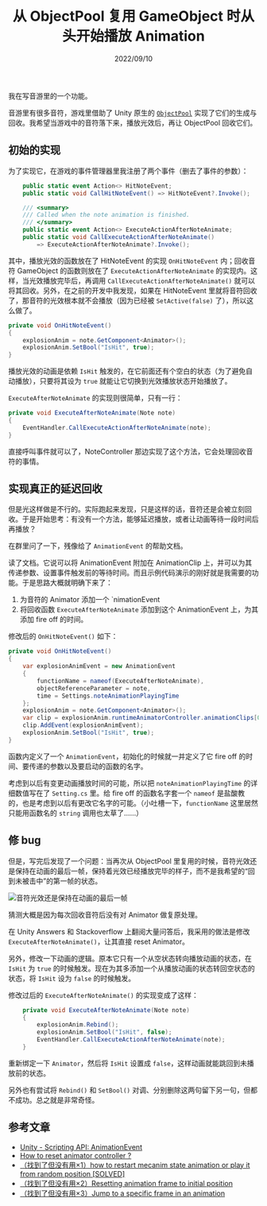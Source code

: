 ﻿---
title: 从 ObjectPool 复用 GameObject 时从头开始播放 Animation
date: 2022/09/10
updated: 2022/09/10
category: 
- Unity3D
tag: 
- Unity3D
- C#
- Animator
- Animation
---

我在写音游里的一个功能。

音游里有很多音符，游戏里借助了 Unity 原生的 [`ObjectPool`](https://docs.unity3d.com/ScriptReference/Pool.ObjectPool_1.html) 实现了它们的生成与回收。我希望当游戏中的音符落下来，播放光效后，再让 ObjectPool 回收它们。

<!-- more -->

## 初始的实现

为了实现它，在游戏的事件管理器里我注册了两个事件（删去了事件的参数）：

```csharp
    public static event Action<> HitNoteEvent;
    public static void CallHitNoteEvent() => HitNoteEvent?.Invoke();

    /// <summary>
    /// Called when the note animation is finished.
    /// </summary>
    public static event Action<> ExecuteActionAfterNoteAnimate;
    public static void CallExecuteActionAfterNoteAnimate() 
        => ExecuteActionAfterNoteAnimate?.Invoke();
```

其中，播放光效的函数放在了 HitNoteEvent 的实现 `OnHitNoteEvent` 内；回收音符 GameObject 的函数则放在了 `ExecuteActionAfterNoteAnimate` 的实现内。这样，当光效播放完毕后，再调用 `CallExecuteActionAfterNoteAnimate()` 就可以将其回收。另外，在之前的开发中我发现，如果在 HitNoteEvent 里就将音符回收了，那音符的光效根本就不会播放（因为已经被 `SetActive(false)` 了），所以这么做了。

```csharp
private void OnHitNoteEvent()
{
    explosionAnim = note.GetComponent<Animator>();
    explosionAnim.SetBool("IsHit", true);
}
```

播放光效的动画是依赖 `IsHit` 触发的，在它前面还有个空白的状态（为了避免自动播放），只要将其设为 `true` 就能让它切换到光效播放状态开始播放了。

`ExecuteAfterNoteAnimate` 的实现则很简单，只有一行：

```csharp
private void ExecuteAfterNoteAnimate(Note note)
{
    EventHandler.CallExecuteActionAfterNoteAnimate(note);
}
```

直接呼叫事件就可以了，NoteController 那边实现了这个方法，它会处理回收音符的事情。

## 实现真正的延迟回收

但是光这样做是不行的。实际跑起来发现，只是这样的话，音符还是会被立刻回收。于是开始思考：有没有一个方法，能够延迟播放，或者让动画等待一段时间后再播放？

在群里问了一下，残像给了 `AnimationEvent` 的帮助文档。

读了文档。它说可以将 AnimationEvent 附加在 AnimationClip 上，并可以为其传递参数、设置事件触发前的等待时间。而且示例代码演示的刚好就是我需要的功能。于是思路大概就明确下来了：

1. 为音符的 Animator 添加一个 `nimationEvent
2. 将回收函数 `ExecuteAfterNoteAnimate` 添加到这个 AnimationEvent 上，为其添加 fire off 的时间。

修改后的 `OnHitNoteEvent()` 如下：

```csharp
private void OnHitNoteEvent()
{
    var explosionAnimEvent = new AnimationEvent
    {
        functionName = nameof(ExecuteAfterNoteAnimate),
        objectReferenceParameter = note,
        time = Settings.noteAnimationPlayingTime
    };
    explosionAnim = note.GetComponent<Animator>();
    var clip = explosionAnim.runtimeAnimatorController.animationClips[0];
    clip.AddEvent(explosionAnimEvent);
    explosionAnim.SetBool("IsHit", true);
}
```

函数内定义了一个 `AnimationEvent`，初始化的时候就一并定义了它 fire off 的时间、要传递的参数以及要启动的函数的名字。

考虑到以后有变更动画播放时间的可能，所以把 `noteAnimationPlayingTime` 的详细数值写在了 `Setting.cs` 里。给 fire off 的函数名字套一个 `nameof` 是盐酸教的，也是考虑到以后有更改它名字的可能。（小吐槽一下，`functionName` 这里居然只能用函数名的 `string` 调用也太草了……）

## 修 bug

但是，写完后发现了一个问题：当再次从 ObjectPool 里复用的时候，音符光效还是保持在动画的最后一帧，保持着光效已经播放完毕的样子，而不是我希望的“回到未被击中”的第一帧的状态。

![音符光效还是保持在动画的最后一帧](1.jpg)

猜测大概是因为每次回收音符后没有对 Animator 做复原处理。

在 Unity Answers 和 Stackoverflow 上翻阅大量问答后，我采用的做法是修改 `ExecuteAfterNoteAnimate()`，让其直接 reset Animator。

另外，修改一下动画的逻辑。原本它只有一个从空状态转向播放动画的状态，在 `IsHit` 为 `true` 的时候触发。现在为其多添加一个从播放动画的状态转回空状态的状态，将 `IsHit` 设为 `false` 的时候触发。

修改过后的 `ExecuteAfterNoteAnimate()` 的实现变成了这样：

```csharp
    private void ExecuteAfterNoteAnimate(Note note)
    {
        explosionAnim.Rebind();
        explosionAnim.SetBool("IsHit", false);
        EventHandler.CallExecuteActionAfterNoteAnimate(note);
    }
```

重新绑定一下 `Animator`，然后将 `IsHit` 设置成 `false`，这样动画就能跳回到未播放前的状态。

另外也有尝试将 `Rebind()` 和 `SetBool()` 对调、分别删除这两句留下另一句，但都不成功。总之就是非常奇怪。

## 参考文章

- [Unity - Scripting API: AnimationEvent](https://docs.unity3d.com/ScriptReference/AnimationEvent.html)
- [How to reset animator controller ?](https://answers.unity.com/questions/1490688/how-to-restart-animator-controller.html)
- [（找到了但没有用×1）how to restart mecanim state animation or play it from random position [SOLVED]](https://answers.unity.com/questions/623878/how-to-restart-mecanim-state-animation-or-play-it.html)
- [（找到了但没有用×2）Resetting animation frame to initial position](https://stackoverflow.com/questions/56265476/resetting-animation-frame-to-initial-position)
- [（找到了但没有用×3）Jump to a specific frame in an animation](https://answers.unity.com/questions/181903/jump-to-a-specific-frame-in-an-animation.html)
